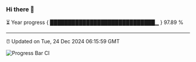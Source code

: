 ### Hi there 👋

⏳ Year progress { █████████████████████████████▁ } 97.89 %

---

⏰ Updated on Tue, 24 Dec 2024 06:15:59 GMT

![Progress Bar CI](https://github.com/code-lakshay/GitHub-Actions-Demo/workflows/Progress%20Bar%20CI/badge.svg)
